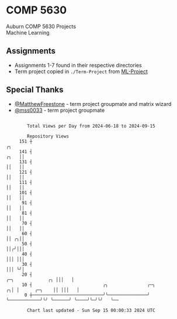 # COMP 5630
Auburn COMP 5630 Projects  
Machine Learning

## Assignments
- Assignments 1-7 found in their respective directories
- Term project copied in `./Term-Project` from [ML-Project](https://github.com/wumphlett/ML-Project)

## Special Thanks
- [@MatthewFreestone](https://github.com/MatthewFreestone) - term project groupmate and matrix wizard
- [@mss0033](https://github.com/mss0033) - term project groupmate

```

        Total Views per Day from 2024-06-18 to 2024-09-15

        Repository Views
     151 ┼                                                                                     ╭╮
     141 ┤                                                                                ╭╮   ││
     131 ┤                                                                                ││   ││
     121 ┤                                                                                ││   ││
     111 ┤                                                                                ││   ││
     101 ┤                                                                                ││   ││
      91 ┤                                                                                ││   ││
      81 ┤                                                                                ││   ││
      70 ┤                                                                                ││   ││
      60 ┤                                                                                ││ ╭╮││
      50 ┤                                                                                ││╭╯│││
      40 ┤                                                                                │││ │││
      30 ┤                                                                                │││ ╰╯│
      20 ┤                                                             ╭─╮             ╭╮ │││   │
      10 ┤                           ╭╮               ╭─╮            ╭╮│ │      ╭─╮    ││ │││   │
       0 ┼───────────────────────────╯╰───────────────╯ ╰────────────╯╰╯ ╰──────╯ ╰────╯╰─╯╰╯   ╰──

        Chart last updated - Sun Sep 15 00:00:33 2024 UTC
        
```
